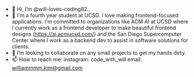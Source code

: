 - 👋 Hi, I’m @will-loves-coding82.. 
- 🌱 I'm a fourth year student at UCSD. I love making frontend-focused applications. I'm committed to organizations like ACM AI at UCSD where I currently work as a frontend developer to make beautiful frontend designs (https://ai.acmucsd.com/) and the San Diego Supercomputer Center where I work as a backend dev to assist in software solutions for clients.
- 💞️ I’m looking to collaborate on any small projects to get my hands dirty. 
- 📫 How to reach me: instagram: code_with_will
                       email:  williammmm.kim@gmail.com

<!---
will-loves-coding82/will-loves-coding82 is a ✨ special ✨ repository because its `README.md` (this file) appears on your GitHub profile.
You can click the Preview link to take a look at your changes.
--->
